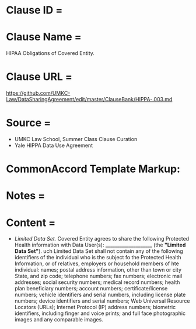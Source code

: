 # Clause ID = 

# Clause Name = 
HIPAA Obligations of Covered Entity. 
# Clause URL = 
https://github.com/UMKC-Law/DataSharingAgreement/edit/master/ClauseBank/HIPPA-.003.md
# Source = 
* UMKC Law School, Summer Class Clause Curation
* Yale HIPPA Data Use Agreement

# CommonAccord Template Markup:   

# Notes = 

# Content = 
* *Limited Data Set.* Covered Entity agrees to share the following Protected Health information with Data User(s): ____________________ (the **"Limited Data Set"**). uch Limited Data Set shall not contain any of the following identifiers of the individual who is the subject fo the Protected Health Information, or of relatives, employers or household members of hte individual: names; postal address information, other than town or city State, and zip code; telephone numbers; fax numbers; electronic mail addresses; social security numbers; medical record numbers; health plan beneficiary numbers; account numbers; certificate/license numbers; vehicle identifiers and serial numbers, including license plate numbers; device identifiers and serial numbers; Web Universal Resource Locators (URLs); Internet Protocol (IP) address numbers; biometric identifiers, including finger and voice prints; and full face photographic images and any comparable images.
